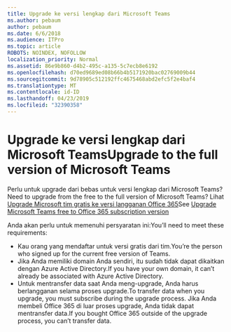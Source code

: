 ```yaml
---
title: Upgrade ke versi lengkap dari Microsoft Teams
ms.author: pebaum
author: pebaum
ms.date: 6/6/2018
ms.audience: ITPro
ms.topic: article
ROBOTS: NOINDEX, NOFOLLOW
localization_priority: Normal
ms.assetid: 86e9b860-d4b2-495c-a135-5c7ecb8e6192
ms.openlocfilehash: d70ed9689ed08b66b4b5171920bac02769009b44
ms.sourcegitcommit: 9d78905c512192ffc4675468abd2efc5f2e4baf4
ms.translationtype: MT
ms.contentlocale: id-ID
ms.lasthandoff: 04/23/2019
ms.locfileid: "32390358"
---
```

# <a name="upgrade-to-the-full-version-of-microsoft-teams"></a><span data-ttu-id="8fe0f-102">Upgrade ke versi lengkap dari Microsoft Teams</span><span class="sxs-lookup"><span data-stu-id="8fe0f-102">Upgrade to the full version of Microsoft Teams</span></span>

<span data-ttu-id="8fe0f-103">Perlu untuk upgrade dari bebas untuk versi lengkap dari Microsoft Teams?</span><span class="sxs-lookup"><span data-stu-id="8fe0f-103">Need to upgrade from the free to the full version of Microsoft Teams?</span></span> <span data-ttu-id="8fe0f-104">Lihat [Upgrade Microsoft tim gratis ke versi langganan Office 365](https://docs.microsoft.com/en-us/microsoftteams/upgrade-freemium)</span><span class="sxs-lookup"><span data-stu-id="8fe0f-104">See [Upgrade Microsoft Teams free to Office 365 subscription version](https://docs.microsoft.com/en-us/microsoftteams/upgrade-freemium)</span></span>

<span data-ttu-id="8fe0f-105">Anda akan perlu untuk memenuhi persyaratan ini:</span><span class="sxs-lookup"><span data-stu-id="8fe0f-105">You’ll need to meet these requirements:</span></span>
- <span data-ttu-id="8fe0f-106">Kau orang yang mendaftar untuk versi gratis dari tim.</span><span class="sxs-lookup"><span data-stu-id="8fe0f-106">You’re the person who signed up for the current free version of Teams.</span></span>
- <span data-ttu-id="8fe0f-107">Jika Anda memiliki domain Anda sendiri, itu sudah tidak dapat dikaitkan dengan Azure Active Directory.</span><span class="sxs-lookup"><span data-stu-id="8fe0f-107">If you have your own domain, it can’t already be associated with Azure Active Directory.</span></span>
- <span data-ttu-id="8fe0f-108">Untuk mentransfer data saat Anda meng-upgrade, Anda harus berlangganan selama proses upgrade.</span><span class="sxs-lookup"><span data-stu-id="8fe0f-108">To transfer data when you upgrade, you must subscribe during the upgrade process.</span></span> <span data-ttu-id="8fe0f-109">Jika Anda membeli Office 365 di luar proses upgrade, Anda tidak dapat mentransfer data.</span><span class="sxs-lookup"><span data-stu-id="8fe0f-109">If you bought Office 365 outside of the upgrade process, you can’t transfer data.</span></span>


